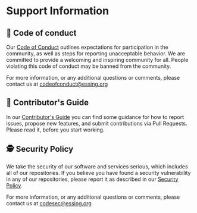 # Support Information

## :cop: Code of conduct

Our [Code of Conduct](CODE_OF_CONDUCT.md) outlines expectations for participation in the community, as well as steps for reporting unacceptable behavior. We are committed to provide a welcoming and inspiring community for all. People violating this code of conduct may be banned from the community.

For more information, or any additional questions or comments, please contact us at [codeofconduct@essing.org](mailto:codeofconduct@essing.org)

## :construction_worker: Contributor's Guide

In our [Contributor's Guide](CONTRIBUTING.md) you can find some guidance for how to report issues, propose new features, and submit contributions via Pull Requests. Please read it, before you start working.

## :detective: Security Policy

We take the security of our software and services serious, which includes all of our repositories. 
If you believe you have found a security vulnerability in any of our repositories, please report it as described in our [Security Policy](SECURITY.md).

For more information, or any additional questions or comments, please contact us at [codesec@essing.org](mailto:codesec@essing.org)